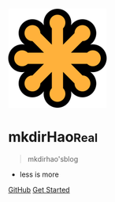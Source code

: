 <!-- _coverpage.md -->

![logo](_media/icon.svg)

# mkdirHao<small>Real</small>

> mkdirhao'sblog

- less is more

[GitHub](https://github.com/mkdirhao)
[Get Started](/#mkdirhao)

